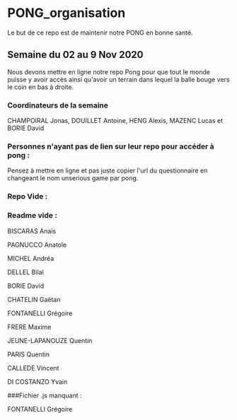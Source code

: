 # PONG_organisation

Le but de ce repo est de maintenir notre PONG en bonne santé.

## Semaine du 02 au 9 Nov 2020
Nous devons mettre en ligne notre repo Pong pour que tout le monde puisse y avoir accès ainsi qu'avoir un terrain dans lequel la balle bouge vers le coin en bas à droite.

### Coordinateurs de la semaine
CHAMPOIRAL Jonas, 
DOUILLET Antoine, 
HENG Alexis, 
MAZENC Lucas 
et BORIE David

### Personnes n'ayant pas de lien sur leur repo pour accéder à pong :

Pensez à mettre en ligne et pas juste copier l'url du questionnaire en changeant le nom unserious game par pong.

### Repo Vide :




### Readme vide :
BISCARAS Anaïs

PAGNUCCO Anatole

MICHEL Andréa

DELLEL Bilal

BORIE David

CHATELIN Gaëtan

FONTANELLI Grégoire

FRERE Maxime

JEUNE-LAPANOUZE Quentin

PARIS Quentin

CALLEDE Vincent

DI COSTANZO Yvain

###Fichier .js manquant : 

FONTANELLI Grégoire


